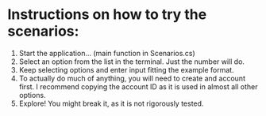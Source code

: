 # Instructions on how to try the scenarios:
1. Start the application... (main function in Scenarios.cs)
1. Select an option from the list in the terminal. Just the number will do.
1. Keep selecting options and enter input fitting the example format.
1. To actually do much of anything, you will need to create and account first. I recommend copying the account ID as it is used in almost all other options.
1. Explore! You might break it, as it is not rigorously tested.
